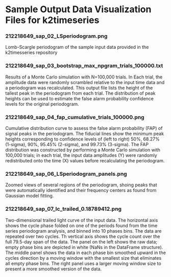 # Sample Output Data Visualization Files for k2timeseries
		
### 212218649_sap_02_LSperiodogram.png
Lomb-Scargle periodogram of the sample input data provided in the k2timesseries repository

### 212218649_sap_03_bootstrap_max_npgram_trials_100000.txt
Results of a Monte Carlo simulation with N=100,000 trials. In Each trial, the amplitude data were randomly scrambled relative to the input time data and a periodogram was recalculated. This output file lists the height of the tallest peak in the periodogram from each trial. The distribution of peak heights can be used to estimate the false alarm probability confidence levels for the original periodogram.

### 212218649_sap_04_fap_cumulative_trials_100000.png
Cumulative distribution curve to assess the false alarm probability (FAP) of signal peaks in the periodogram. The fiducial lines show the minimum peak heights corresponding to confidence levels of (left to right) 50%, 68.27% (1-sigma), 90%, 95.45% (2-sigma), and 99.73% (3-sigma). The FAP distribution was constructed by performing a Monte Carlo simulation with 100,000 trials; in each trial, the input data amplitudes (Y) were randomly redistributed onto the time (X) values before recalculating the periodogram.

### 212218649_sap_06_LSperiodogram_panels.png
Zoomed views of several regions of the periodogram, shoing peaks that were automatically identified and their frequency centers as found from Gaussian model fitting.

### 212218649_sap_07_lc_trailed_0.18789412.png
Two-dimensional trailed light curve of the input data. The horizontal axis shows the cycle phase folded on one of the periods found from the time series periodogram analysis, and binned into 10 phases bins. The data are repeated over two cycles. Th vertical axis shows the cycle count over the full 79.5-day span of the data. The panel on the left shows the raw data; empty phase bins are depicted in white (NaNs in the DataFrame structure). The middle panel shows the data in each phase bin smoothed upward in the cycles direction by a moving window with the smallest size that eliminates all empty phase bins. The right panel uses a larger moving window size to present a more smoothed version of the data.
